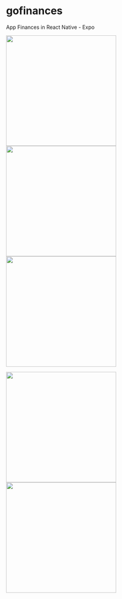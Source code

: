 # gofinances
App Finances in React Native - Expo 


<p float="left">
  <img src="https://github.com/marcosaureliodiasmoura/gofinances/blob/master/src/assets/gifs/1.gif" width="300" />
  <img src="https://github.com/marcosaureliodiasmoura/gofinances/blob/master/src/assets/gifs/2.gif" width="300" /> 
  <img src="https://github.com/marcosaureliodiasmoura/gofinances/blob/master/src/assets/gifs/3.gif" width="300" />
</p>


<p float="left">
  <img src="https://github.com/marcosaureliodiasmoura/gofinances/blob/master/src/assets/gifs/4.gif" width="300" />
  <img src="https://github.com/marcosaureliodiasmoura/gofinances/blob/master/src/assets/gifs/5.gif" width="300" /> 
</p>

